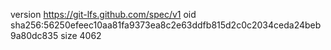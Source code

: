 version https://git-lfs.github.com/spec/v1
oid sha256:56250efeec10aa81fa9373ea8c2e63ddfb815d2c0c2034ceda24beb9a80dc835
size 4062
